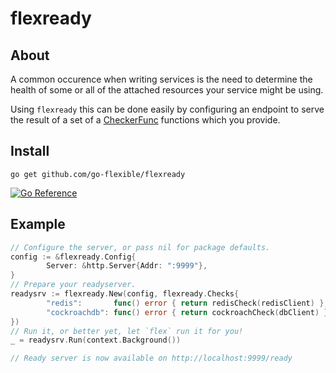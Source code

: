 # flexready

## About

A common occurence when writing services is the need to determine the health of some or all of the attached resources your service might be using.

Using `flexready` this can be done easily by configuring an endpoint to serve the result of a set of a [CheckerFunc](https://pkg.go.dev/github.com/go-flexible/flexready#CheckerFunc) functions which you provide.

## Install

```shell
go get github.com/go-flexible/flexready
```

[![Go Reference](https://pkg.go.dev/badge/github.com/go-flexible/flexready.svg)](https://pkg.go.dev/github.com/go-flexible/flexready)

## Example

```go
// Configure the server, or pass nil for package defaults.
config := &flexready.Config{
        Server: &http.Server{Addr: ":9999"},
}
// Prepare your readyserver.
readysrv := flexready.New(config, flexready.Checks{
        "redis":       func() error { return redisCheck(redisClient) },
        "cockroachdb": func() error { return cockroachCheck(dbClient) },
})
// Run it, or better yet, let `flex` run it for you!
_ = readysrv.Run(context.Background())

// Ready server is now available on http://localhost:9999/ready
```
